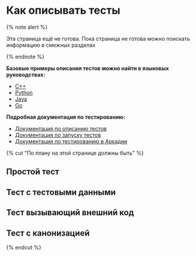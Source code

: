# Как описывать тесты

{% note alert %}

Эта страница ещё не готова. Пока страница не готова можно поискать информацию в смежных разделах


{% endnote %}

**Базовые примеры описания тестов можно найти в языковых руководствах:**
- [C++](./cpp)
- [Python](./python)
- [Java](./java)
- [Go](./go)

**Подробная документация по тестированию:**

- [Документация по описанию тестов](../manual/tests)
- [Документация по запуску тестов](../usage/ya_make/tests)
- [Документация по тестированию в Аркадии](https://docs.yandex-team.ru/devtools/test/intro)


{% cut "По плану на этой странице должны быть" %}

## Простой тест

## Тест с тестовыми данными

## Тест вызывающий внешний код

## Тест с канонизацией

{% endcut %}

